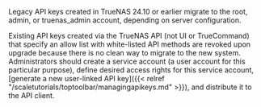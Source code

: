 &NewLine;

Legacy API keys created in TrueNAS 24.10 or earlier migrate to the root, admin, or truenas_admin account, depending on server configuration.

Existing API keys created via the TrueNAS API (not UI or TrueCommand) that specify an allow list with white-listed API methods are revoked upon upgrade because there is no clean way to migrate to the new system.
Administrators should create a service account (a user account for this particular purpose), define desired access rights for this service account, [generate a new user-linked API key]({{< relref "/scaletutorials/toptoolbar/managingapikeys.md" >}}), and distribute it to the API client.
